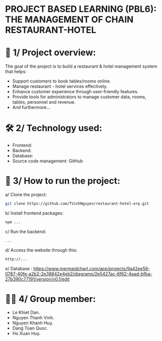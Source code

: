 # PROJECT BASED LEARNING (PBL6): THE MANAGEMENT OF CHAIN RESTAURANT-HOTEL
# 🎯 1/ Project overview:
The goal of the project is to build a restaurant & hotel management system that helps:
- Support customers to book tables/rooms online.
- Manage restaurant - hotel services effectively.
- Enhance customer experience through user-friendly features.
- Provide tools for administrators to manage customer data, rooms, tables, personnel and revenue.
- And furthermore...
# 🛠️ 2/ Technology used:
- Frontend: <Add later>
- Backend: <Add later>
- Database: <Add later>
- Source code management: GitHub
# 🚀 3/ How to run the project:
a/ Clone the project:
```bash
git clone https://github.com/TVinhNguyen/restaurant-hotel-erp.git
```
b/ Install frontend packages:
```bash
npm ...
```
c/ Run the backend:
```bash
...
```
d/ Access the website through this:
```bash
http://...
```
e/ Database : 
https://www.mermaidchart.com/app/projects/9a42ee56-0787-40fe-a2b2-2e38842e4eb2/diagrams/2e5427ac-6f62-4aad-bfba-27b390c77191/version/v0.1/edit
# 👨‍💻 4/ Group member:
- Le Khiet Dan.
- Nguyen Thanh Vinh.
- Nguyen Khanh Huy.
- Dang Toan Quoc.
- Ho Xuan Huy.
